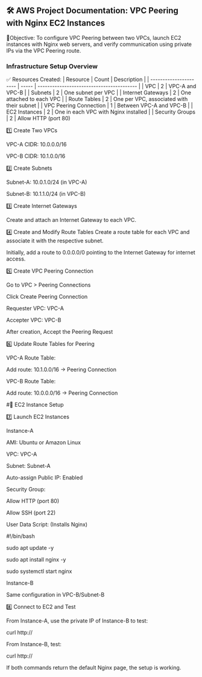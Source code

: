 ## 🛠️   AWS Project Documentation: VPC Peering with Nginx EC2 Instances

🎯Objective:
To configure VPC Peering between two VPCs, launch EC2 instances with Nginx web servers, and verify communication using private IPs via the VPC Peering route.

### Infrastructure Setup Overview
✅ Resources Created:
| Resource               | Count | Description                               |
| ---------------------- | ----- | ----------------------------------------- |
| VPC                    | 2     | VPC-A and VPC-B                           |
| Subnets                | 2     | One subnet per VPC                        |
| Internet Gateways      | 2     | One attached to each VPC                  |
| Route Tables           | 2     | One per VPC, associated with their subnet |
| VPC Peering Connection | 1     | Between VPC-A and VPC-B                   |
| EC2 Instances          | 2     | One in each VPC with Nginx installed      |
| Security Groups        | 2     | Allow HTTP (port 80)                   

1️⃣ Create Two VPCs

VPC-A CIDR: 10.0.0.0/16

VPC-B CIDR: 10.1.0.0/16

2️⃣ Create Subnets

Subnet-A: 10.0.1.0/24 (in VPC-A)

Subnet-B: 10.1.1.0/24 (in VPC-B)

3️⃣ Create Internet Gateways

Create and attach an Internet Gateway to each VPC.

4️⃣ Create and Modify Route Tables
Create a route table for each VPC and associate it with the respective subnet.

Initially, add a route to 0.0.0.0/0 pointing to the Internet Gateway for internet access.

5️⃣ Create VPC Peering Connection

Go to VPC > Peering Connections

Click Create Peering Connection

Requester VPC: VPC-A

Accepter VPC: VPC-B

After creation, Accept the Peering Request

6️⃣ Update Route Tables for Peering

VPC-A Route Table:

Add route: 10.1.0.0/16 → Peering Connection

VPC-B Route Table:

Add route: 10.0.0.0/16 → Peering Connection

#🚀 EC2 Instance Setup

7️⃣ Launch EC2 Instances

Instance-A

AMI: Ubuntu or Amazon Linux

VPC: VPC-A

Subnet: Subnet-A

Auto-assign Public IP: Enabled

Security Group:

Allow HTTP (port 80)

Allow SSH (port 22)

User Data Script: (Installs Nginx)

#!/bin/bash

sudo apt update -y

sudo apt install nginx -y

sudo systemctl start nginx

Instance-B

Same configuration in VPC-B/Subnet-B

8️⃣ Connect to EC2 and Test

From Instance-A, use the private IP of Instance-B to test:

curl http://<Instance-B-Private-IP>

From Instance-B, test:

curl http://<Instance-A-Private-IP>

If both commands return the default Nginx page, the setup is working.
